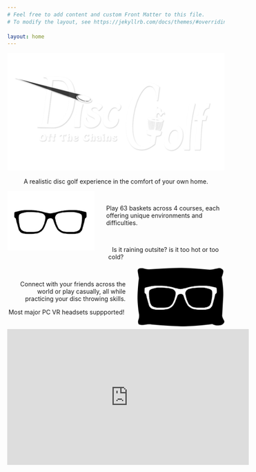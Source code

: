 ```yaml
---
# Feel free to add content and custom Front Matter to this file.
# To modify the layout, see https://jekyllrb.com/docs/themes/#overriding-theme-defaults

layout: home
---
```



![OffTheChainsDiscGolfVirtualReality](/images/discGolf_Logo_offTheChains_inverted.png)



<p style=" text-align: center;">A realistic disc golf experience in the comfort of your own home.</p>
<img src="/images/dreamnerdylogo_inverted.png" style="width: 40%; float: left; margin-right: 2em;">
<div style="width: 60%; margin-left: auto;">
    <p style="margin-top: 15%;">Play 63 baskets across 4 courses, each offering unique environments and difficulties.</p>
</div>
<br>
<p style=" text-align: center;">Is it raining outsite? is it too hot or too cold?</p>
<img src="/images/dreamnerdylogo.png" style="width: 40%; float: right; margin-left: 2em;">
<div style="width: 60%; text-align: right;">
    <p style="margin-top: 15%;">Connect with your friends across the world or play casually, all while practicing your disc throwing skills. </p>
</div>
<p style=" text-align: center;">Most major PC VR headsets suppported!</p>
<br>









<iframe width="560" height="315" src="https://www.youtube.com/embed/Q2s6zVlQmm4" frameborder="0" allow="accelerometer; autoplay; encrypted-media; gyroscope; picture-in-picture" allowfullscreen></iframe>
